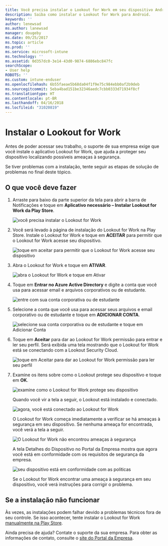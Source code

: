 ```yaml
---
title: Você precisa instalar o Lookout for Work em seu dispositivo Android | Microsoft Docs
description: Saiba como instalar o Lookout for Work para Android.
keywords: ''
author: lenewsad
ms.author: lanewsad
manager: dougeby
ms.date: 09/25/2017
ms.topic: article
ms.prod: ''
ms.service: microsoft-intune
ms.technology: ''
ms.assetid: 0d357dc0-3e14-43d0-9874-6886ebc847fc
searchScope:
- User help
ROBOTS: ''
ms.custom: intune-enduser
ms.openlocfilehash: 6b55faeae5b68da04f1f9e75c984ebb0af2b9deb
ms.sourcegitcommit: 5eba4bad151be32346aedc7cbb0333d71934f8cf
ms.translationtype: HT
ms.contentlocale: pt-BR
ms.lasthandoff: 04/16/2018
ms.locfileid: "31020819"
---
```

# <a name="install-lookout-for-work"></a>Instalar o Lookout for Work

Antes de poder acessar seu trabalho, o suporte de sua empresa exige que você instale o aplicativo Lookout for Work, que ajuda a proteger seu dispositivo localizando possíveis ameaças à segurança.

Se tiver problemas com a instalação, tente seguir as etapas de solução de problemas no final deste tópico.

## <a name="what-you-need-to-do"></a>O que você deve fazer

1. Arraste para baixo da parte superior da tela para abrir a barra de Notificações e toque em **Aplicativo necessário – Instalar Lookout for Work da Play Store**.

   ![você precisa instalar o Lookout for Work](./media/lookout-required-app-install-android.png)

2. Você será levado à página de instalação do Lookout for Work na Play Store. Instale o Lookout for Work e toque em **ACEITAR** para permitir que o Lookout for Work acesse seu dispositivo.

   ![toque em aceitar para permitir que o Lookout for Work acesse seu dispositivo](./media/lookout-accept-store-permissions-android.png)

3. Abra o Lookout for Work e toque em **ATIVAR**.

   ![abra o Lookout for Work e toque em Ativar](./media/lookout-activate-button-android.png)

4. Toque em **Entrar no Azure Active Directory** e digite a conta que você usa para acessar email e arquivos corporativos ou de estudante.

   ![entre com sua conta corporativa ou de estudante](./media/lookout-sign-in-azure-android.png)

5. Selecione a conta que você usa para acessar seus arquivos e email corporativo ou de estudante e toque em **ADICIONAR CONTA**.

   ![selecione sua conta corporativa ou de estudante e toque em Adicionar Conta](./media/lookout-pick-account-android.png)

6. Toque em **Aceitar** para dar ao Lookout for Work permissão para entrar e ler seu perfil. Será exibida uma tela mostrando que o Lookout for Work está se conectando com a Lookout Security Cloud.

   ![toque em Aceitar para dar ao Lookout for Work permissão para ler seu perfil](./media/lookout-needs-permission-to-view-profile-android.png)

7. Examine os itens sobre como o Lookout protege seu dispositivo e toque em **OK**.

   ![examine como o Lookout for Work protege seu dispositivo](./media/lookout-how-it-protects-your-device-android.png)

   Quando você vir a tela a seguir, o Lookout está instalado e conectado.

   ![agora, você está conectado ao Lookout for Work](./media/lookout-you-are-now-connected-android.png)

   O Lookout for Work começa imediatamente a verificar se há ameaças à segurança em seu dispositivo. Se nenhuma ameaça for encontrada, você verá a tela a seguir.

   ![O Lookout for Work não encontrou ameaças à segurança](./media/lookout-scan-no-threats-found-android.png)

   A tela Detalhes do Dispositivo no Portal da Empresa mostra que agora você está em conformidade com os requisitos de segurança da empresa.

    ![seu dispositivo está em conformidade com as políticas](./media/mtd-device-now-compliant-android.png)

   Se o Lookout for Work encontrar uma ameaça à segurança em seu dispositivo, você verá instruções para corrigir o problema.

## <a name="if-the-installation-doesnt-work"></a>Se a instalação não funcionar

Às vezes, as instalações podem falhar devido a problemas técnicos fora de seu controle. Se isso acontecer, tente instalar o Lookout for Work [manualmente na Play Store](https://play.google.com/store/apps/details?id=com.lookout.enterprise).


Ainda precisa de ajuda? Contate o suporte da sua empresa. Para obter as informações de contato, consulte o [site do Portal da Empresa](https://portal.manage.microsoft.com#HelpDeskDialog).

